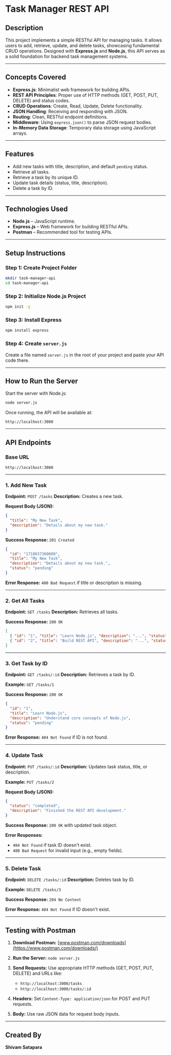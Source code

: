 
# Task Manager REST API

## Description

This project implements a simple RESTful API for managing tasks. It allows users to add, retrieve, update, and delete tasks, showcasing fundamental CRUD operations. Designed with **Express.js** and **Node.js**, this API serves as a solid foundation for backend task management systems.

---

## Concepts Covered

- **Express.js**: Minimalist web framework for building APIs.
- **REST API Principles**: Proper use of HTTP methods (GET, POST, PUT, DELETE) and status codes.
- **CRUD Operations**: Create, Read, Update, Delete functionality.
- **JSON Handling**: Receiving and responding with JSON.
- **Routing**: Clean, RESTful endpoint definitions.
- **Middleware**: Using `express.json()` to parse JSON request bodies.
- **In-Memory Data Storage**: Temporary data storage using JavaScript arrays.

---

## Features

- Add new tasks with title, description, and default `pending` status.
- Retrieve all tasks.
- Retrieve a task by its unique ID.
- Update task details (status, title, description).
- Delete a task by ID.

---

## Technologies Used

- **Node.js** – JavaScript runtime.
- **Express.js** – Web framework for building RESTful APIs.
- **Postman** – Recommended tool for testing APIs.

---

## Setup Instructions

### Step 1: Create Project Folder
```bash
mkdir task-manager-api
cd task-manager-api
````

### Step 2: Initialize Node.js Project

```bash
npm init -y
```

### Step 3: Install Express

```bash
npm install express
```

### Step 4: Create `server.js`

Create a file named `server.js` in the root of your project and paste your API code there.

---

## How to Run the Server

Start the server with Node.js:

```bash
node server.js
```

Once running, the API will be available at:

```
http://localhost:3000
```

---

## API Endpoints

### Base URL

```
http://localhost:3000
```

---

### 1. Add New Task

**Endpoint:** `POST /tasks`
**Description:** Creates a new task.

**Request Body (JSON):**

```json
{
  "title": "My New Task",
  "description": "Details about my new task."
}
```

**Success Response:** `201 Created`

```json
{
  "id": "1718037300000",
  "title": "My New Task",
  "description": "Details about my new task.",
  "status": "pending"
}
```

**Error Response:** `400 Bad Request` if title or description is missing.

---

### 2. Get All Tasks

**Endpoint:** `GET /tasks`
**Description:** Retrieves all tasks.

**Success Response:** `200 OK`

```json
[
  { "id": "1", "title": "Learn Node.js", "description": "...", "status": "pending" },
  { "id": "2", "title": "Build REST API", "description": "...", "status": "in-progress" }
]
```

---

### 3. Get Task by ID

**Endpoint:** `GET /tasks/:id`
**Description:** Retrieves a task by ID.

**Example:** `GET /tasks/1`

**Success Response:** `200 OK`

```json
{
  "id": "1",
  "title": "Learn Node.js",
  "description": "Understand core concepts of Node.js",
  "status": "pending"
}
```

**Error Response:** `404 Not Found` if ID is not found.

---

### 4. Update Task

**Endpoint:** `PUT /tasks/:id`
**Description:** Updates task status, title, or description.

**Example:** `PUT /tasks/2`

**Request Body (JSON):**

```json
{
  "status": "completed",
  "description": "Finished the REST API development."
}
```

**Success Response:** `200 OK` with updated task object.

**Error Responses:**

* `404 Not Found` if task ID doesn't exist.
* `400 Bad Request` for invalid input (e.g., empty fields).

---

### 5. Delete Task

**Endpoint:** `DELETE /tasks/:id`
**Description:** Deletes task by ID.

**Example:** `DELETE /tasks/3`

**Success Response:** `204 No Content`

**Error Response:** `404 Not Found` if ID doesn't exist.

---

## Testing with Postman

1. **Download Postman:** [www.postman.com/downloads](https://www.postman.com/downloads/)
2. **Run the Server:** `node server.js`
3. **Send Requests:** Use appropriate HTTP methods (GET, POST, PUT, DELETE) and URLs like:

   * `http://localhost:3000/tasks`
   * `http://localhost:3000/tasks/:id`
4. **Headers:** Set `Content-Type: application/json` for POST and PUT requests.
5. **Body:** Use raw JSON data for request body inputs.

---

## Created By

**Shivam Satapara**

```
